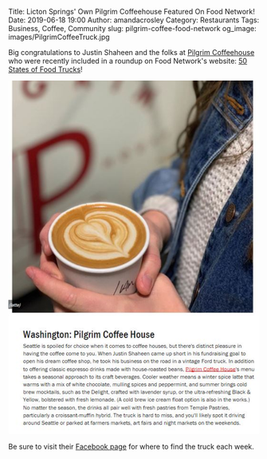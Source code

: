 Title: Licton Springs' Own Pilgrim Coffeehouse Featured On Food Network!
Date: 2019-06-18 19:00
Author: amandacrosley
Category: Restaurants
Tags: Business, Coffee, Community
slug: pilgrim-coffee-food-network
og_image: images/PilgrimCoffeeTruck.jpg

Big congratulations to Justin Shaheen and the folks at [Pilgrim Coffeehouse](https://www.pilgrimcoffeehouse.com) who were recently included in a roundup on Food Network's website: [50 States of Food Trucks](https://www.foodnetwork.com/restaurants/photos/best-food-truck-in-every-state)! 

[![Pilgrim Food Network Spotlight](/images/FoodNetworkSpotLight.JPG)](/images/FoodNetworkSpotLight.JPG)

Be sure to visit their [Facebook page](https://www.facebook.com/pilgrim.seattle/) for where to find the truck each week. 
